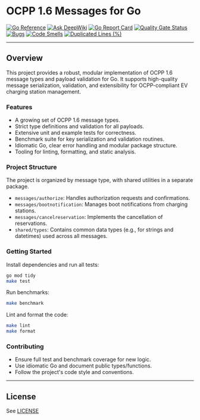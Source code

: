# OCPP 1.6 Messages for Go

[![Go Reference](https://pkg.go.dev/badge/github.com/aasanchez/ocpp16messages.svg)](https://pkg.go.dev/github.com/aasanchez/ocpp16messages)
[![Ask DeepWiki](https://deepwiki.com/badge.svg)](https://deepwiki.com/aasanchez/ocpp16messages)
[![Go Report Card](https://goreportcard.com/badge/github.com/aasanchez/ocpp16messages)](https://goreportcard.com/report/github.com/aasanchez/ocpp16messages)
[![Quality Gate Status](https://sonarcloud.io/api/project_badges/measure?project=aasanchez_ocpp16_messages&metric=alert_status)](https://sonarcloud.io/summary/new_code?id=aasanchez_ocpp16_messages)
[![Bugs](https://sonarcloud.io/api/project_badges/measure?project=aasanchez_ocpp16_messages&metric=bugs)](https://sonarcloud.io/summary/new_code?id=aasanchez_ocpp16_messages)
[![Code Smells](https://sonarcloud.io/api/project_badges/measure?project=aasanchez_ocpp16_messages&metric=code_smells)](https://sonarcloud.io/summary/new_code?id=aasanchez_ocpp16_messages)
[![Duplicated Lines (%)](https://sonarcloud.io/api/project_badges/measure?project=aasanchez_ocpp16_messages&metric=duplicated_lines_density)](https://sonarcloud.io/summary/new_code?id=aasanchez_ocpp16_messages)

---

## Overview

This project provides a robust, modular implementation of OCPP 1.6 message types and payload validation for Go. It supports high-quality message serialization, validation, and extensibility for OCPP-compliant EV charging station management.

### Features

- A growing set of OCPP 1.6 message types.
- Strict type definitions and validation for all payloads.
- Extensive unit and example tests for correctness.
- Benchmark suite for key serialization and validation routines.
- Idiomatic Go, clear error handling and modular package structure.
- Tooling for linting, formatting, and static analysis.

### Project Structure

The project is organized by message type, with shared utilities in a separate package.

- `messages/authorize`: Handles authorization requests and confirmations.
- `messages/bootnotification`: Manages boot notifications from charging stations.
- `messages/cancelreservation`: Implements the cancellation of reservations.
- `shared/types`: Contains common data types (e.g., for strings and datetimes) used across all messages.

### Getting Started

Install dependencies and run all tests:

```sh
go mod tidy
make test
```

Run benchmarks:

```sh
make benchmark
```

Lint and format the code:

```sh
make lint
make format
```

### Contributing

- Ensure full test and benchmark coverage for new logic.
- Use idiomatic Go and document public types/functions.
- Follow the project's code style and conventions.

---

## License

See [LICENSE](./LICENSE)
